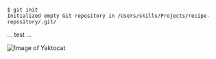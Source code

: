 ```
$ git init
Initialized empty Git repository in /Users/skills/Projects/recipe-repository/.git/
```

...
test
...


![Image of Yaktocat](https://octodex.github.com/images/yaktocat.png)


